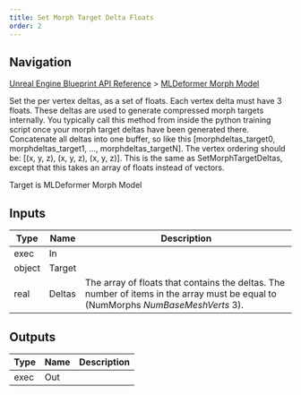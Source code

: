 ```yaml
---
title: Set Morph Target Delta Floats
order: 2
---
```

## Navigation

[Unreal Engine Blueprint API Reference](https://dev.epicgames.com/documentation/en-us/unreal-engine/BlueprintAPI) > [MLDeformer Morph Model](https://dev.epicgames.com/documentation/en-us/unreal-engine/BlueprintAPI/MLDeformerMorphModel)

Set the per vertex deltas, as a set of floats. Each vertex delta must have 3 floats.
These deltas are used to generate compressed morph targets internally. You typically call this method from inside
the python training script once your morph target deltas have been generated there.
Concatenate all deltas into one buffer, so like this \[morphdeltas_target0, morphdeltas_target1, ..., morphdeltas_targetN\].
The vertex ordering should be: \[(x, y, z), (x, y, z), (x, y, z)\].
This is the same as SetMorphTargetDeltas, except that this takes an array of floats instead of vectors.

Target is MLDeformer Morph Model

## Inputs

| Type | Name | Description |
| --- | --- | --- |
| exec | In |  |
| object | Target |  |
| real | Deltas | The array of floats that contains the deltas. The number of items in the array must be equal to (NumMorphs  *NumBaseMeshVerts*  3). |

## Outputs

| Type | Name | Description |
| --- | --- | --- |
| exec | Out |  |
